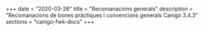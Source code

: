 +++
date        = "2020-03-26"
title       = "Recomanacions generals"
description = "Recomanacions de bones pràctiques i convencions generals Canigó 3.4.3"
sections    = "canigo-fwk-docs"
+++